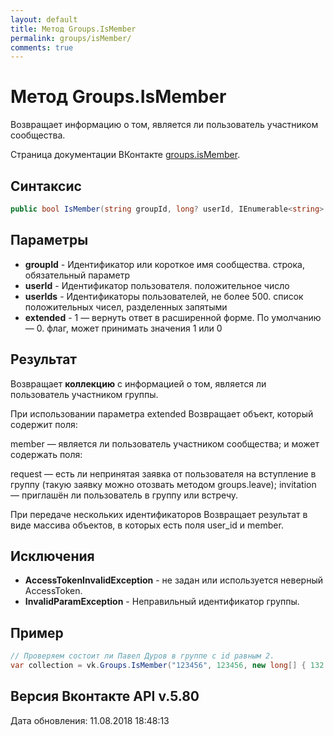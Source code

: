 ```yaml
---
layout: default
title: Метод Groups.IsMember
permalink: groups/isMember/
comments: true
---
```

# Метод Groups.IsMember
Возвращает информацию о том, является ли пользователь участником сообщества.

Страница документации ВКонтакте [groups.isMember](https://vk.com/dev/groups.isMember).

## Синтаксис
``` csharp
public bool IsMember(string groupId, long? userId, IEnumerable<string> userIds, bool? extended)
```

## Параметры
+ **groupId** - Идентификатор или короткое имя сообщества. строка, обязательный параметр
+ **userId** - Идентификатор пользователя. положительное число
+ **userIds** - Идентификаторы пользователей, не более 500. список положительных чисел, разделенных запятыми
+ **extended** - 1  — вернуть ответ в расширенной форме. По умолчанию — 0. флаг, может принимать значения 1 или 0

## Результат
Возвращает **коллекцию** с информацией о том, является ли пользователь участником группы. 

При использовании параметра extended Возвращает объект, который содержит поля: 

member — является ли пользователь участником сообщества; 
и может содержать поля: 

request — есть ли непринятая заявка от пользователя на вступление в группу (такую заявку можно отозвать методом groups.leave); 
invitation — приглашён ли пользователь в группу или встречу. 


При передаче нескольких идентификаторов Возвращает результат в виде массива объектов, в которых есть поля user_id и member.

## Исключения
+ **AccessTokenInvalidException** - не задан или используется неверный AccessToken.
+ **InvalidParamException** - Неправильный идентификатор группы.

## Пример
```csharp
// Проверяем состоит ли Павел Дуров в группе с id равным 2.
var collection = vk.Groups.IsMember("123456", 123456, new long[] { 132 132 }, false);
```

## Версия Вконтакте API v.5.80
Дата обновления: 11.08.2018 18:48:13
